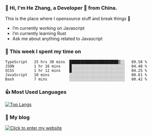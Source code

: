 ### 👋 Hi, I'm He Zhang, a Developer 🚀 from China.

This is the place where I opensource stuff and break things :rofl:

- I’m currently working on Javascript
- I’m currently learning Rust
- Ask me about anything related to Javascript

### 💪 This week I spent my time on 
<!--START_SECTION:waka-->
```text
TypeScript   25 hrs 30 mins  ██████████████████████▒░░   89.58 % 
JSON         1 hr 16 mins    █░░░░░░░░░░░░░░░░░░░░░░░░   04.48 % 
SCSS         1 hr 12 mins    █░░░░░░░░░░░░░░░░░░░░░░░░   04.25 % 
JavaScript   10 mins         ░░░░░░░░░░░░░░░░░░░░░░░░░   00.61 % 
Bash         7 mins          ░░░░░░░░░░░░░░░░░░░░░░░░░   00.42 % 
```
<!--END_SECTION:waka-->

### 👍 Most Used Languages
[![Top Langs](https://github-readme-stats.vercel.app/api/top-langs/?username=zhanghecool&layout=compact)](https://zhanghe.cool)

### 🌈 My blog 
[![Click to enter my website](https://cdn.jsdelivr.net/gh/zhanghecool/assets/images/gif/zhanghecools.gif)](https://zhanghe.cool)
